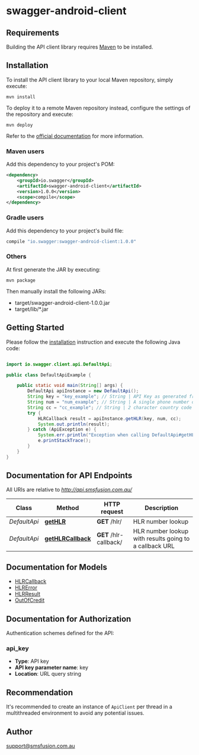 # swagger-android-client

## Requirements

Building the API client library requires [Maven](https://maven.apache.org/) to be installed.

## Installation

To install the API client library to your local Maven repository, simply execute:

```shell
mvn install
```

To deploy it to a remote Maven repository instead, configure the settings of the repository and execute:

```shell
mvn deploy
```

Refer to the [official documentation](https://maven.apache.org/plugins/maven-deploy-plugin/usage.html) for more information.

### Maven users

Add this dependency to your project's POM:

```xml
<dependency>
    <groupId>io.swagger</groupId>
    <artifactId>swagger-android-client</artifactId>
    <version>1.0.0</version>
    <scope>compile</scope>
</dependency>
```

### Gradle users

Add this dependency to your project's build file:

```groovy
compile "io.swagger:swagger-android-client:1.0.0"
```

### Others

At first generate the JAR by executing:

    mvn package

Then manually install the following JARs:

* target/swagger-android-client-1.0.0.jar
* target/lib/*.jar

## Getting Started

Please follow the [installation](#installation) instruction and execute the following Java code:

```java

import io.swagger.client.api.DefaultApi;

public class DefaultApiExample {

    public static void main(String[] args) {
        DefaultApi apiInstance = new DefaultApi();
        String key = "key_example"; // String | API Key as generated from the <a href='https://www.smsfusion.com.au/admin/api/'>admin panel</a>
        String num = "num_example"; // String | A single phone number or <a href='https://www.smsfusion.com.au/help/msisdn/'>MSDISDN</a>
        String cc = "cc_example"; // String | 2 character country code <a href='https://en.wikipedia.org/wiki/ISO_3166-2'>ISO 3166-2</a> for formatting local numbers internationally
        try {
            HLRCallback result = apiInstance.getHLR(key, num, cc);
            System.out.println(result);
        } catch (ApiException e) {
            System.err.println("Exception when calling DefaultApi#getHLR");
            e.printStackTrace();
        }
    }
}

```

## Documentation for API Endpoints

All URIs are relative to *http://api.smsfusion.com.au/*

Class | Method | HTTP request | Description
------------ | ------------- | ------------- | -------------
*DefaultApi* | [**getHLR**](docs/DefaultApi.md#getHLR) | **GET** /hlr/ | HLR number lookup
*DefaultApi* | [**getHLRCallback**](docs/DefaultApi.md#getHLRCallback) | **GET** /hlr-callback/ | HLR number lookup with results going to a callback URL


## Documentation for Models

 - [HLRCallback](docs/HLRCallback.md)
 - [HLRError](docs/HLRError.md)
 - [HLRResult](docs/HLRResult.md)
 - [OutOfCredit](docs/OutOfCredit.md)


## Documentation for Authorization

Authentication schemes defined for the API:
### api_key

- **Type**: API key
- **API key parameter name**: key
- **Location**: URL query string


## Recommendation

It's recommended to create an instance of `ApiClient` per thread in a multithreaded environment to avoid any potential issues.

## Author

support@smsfusion.com.au

